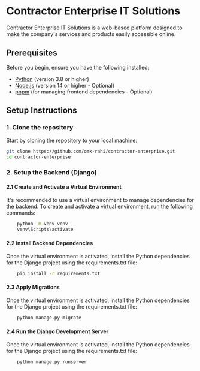 # Contractor Enterprise IT Solutions

Contractor Enterprise IT Solutions is a web-based platform designed to make the company's services and products easily accessible online.

## Prerequisites

Before you begin, ensure you have the following installed:

- [Python](https://www.python.org/downloads/) (version 3.8 or higher)
- [Node.js](https://nodejs.org/en/download/) (version 14 or higher - Optional)
- [pnpm](https://pnpm.io/) (for managing frontend dependencies - Optional)

## Setup Instructions

### 1. Clone the repository

Start by cloning the repository to your local machine:

```bash
git clone https://github.com/omk-rahi/contractor-enterprise.git
cd contractor-enterprise
```

### 2. Setup the Backend (Django)

#### 2.1 Create and Activate a Virtual Environment

It's recommended to use a virtual environment to manage dependencies for the backend. To create and activate a virtual environment, run the following commands:

```bash
    python -m venv venv
    venv\Scripts\activate
```

#### 2.2 Install Backend Dependencies

Once the virtual environment is activated, install the Python dependencies for the Django project using the requirements.txt file:

```bash
    pip install -r requirements.txt
```

#### 2.3 Apply Migrations

Once the virtual environment is activated, install the Python dependencies for the Django project using the requirements.txt file:

```bash
    python manage.py migrate
```

#### 2.4 Run the Django Development Server

Once the virtual environment is activated, install the Python dependencies for the Django project using the requirements.txt file:

```bash
    python manage.py runserver
```
